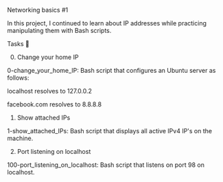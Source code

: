 Networking basics #1

In this project, I continued to learn about IP addresses while practicing manipulating them with Bash scripts.



Tasks 📃

0. Change your home IP



0-change_your_home_IP: Bash script that configures an Ubuntu server as follows:

localhost resolves to 127.0.0.2

facebook.com resolves to 8.8.8.8

1. Show attached IPs



1-show_attached_IPs: Bash script that displays all active IPv4 IP's on the machine.

2. Port listening on localhost



100-port_listening_on_localhost: Bash script that listens on port 98 on localhost.